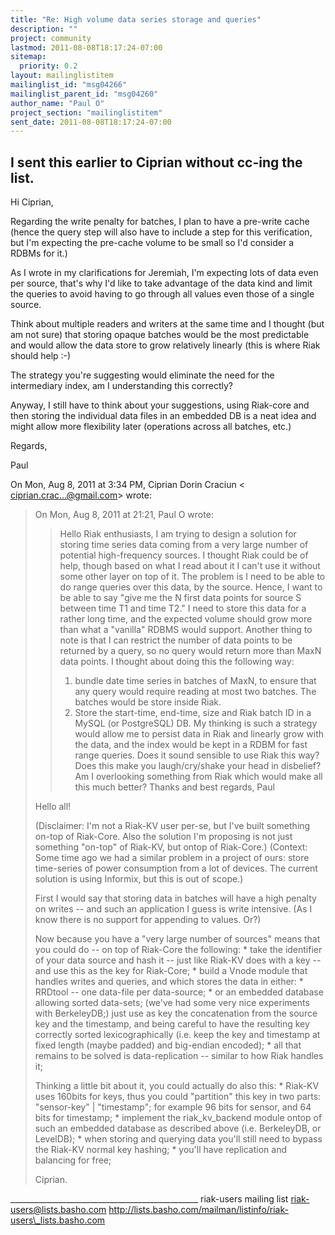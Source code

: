 ```yaml
---
title: "Re: High volume data series storage and queries"
description: ""
project: community
lastmod: 2011-08-08T18:17:24-07:00
sitemap:
  priority: 0.2
layout: mailinglistitem
mailinglist_id: "msg04266"
mailinglist_parent_id: "msg04260"
author_name: "Paul O"
project_section: "mailinglistitem"
sent_date: 2011-08-08T18:17:24-07:00
---
```



I sent this earlier to Ciprian without cc-ing the list.
---
Hi Ciprian,

Regarding the write penalty for batches, I plan to have a pre-write cache
(hence the query step will also have to include a step for this
verification, but I'm expecting the pre-cache volume to be small so I'd
consider a RDBMs for it.)

As I wrote in my clarifications for Jeremiah, I'm expecting lots of data
even per source, that's why I'd like to take advantage of the data kind and
limit the queries to avoid having to go through all values even those of a
single source.

Think about multiple readers and writers at the same time and I thought (but
am not sure) that storing opaque batches would be the most predictable and
would allow the data store to grow relatively linearly (this is where Riak
should help :-)

The strategy you're suggesting would eliminate the need for the intermediary
index, am I understanding this correctly?

Anyway, I still have to think about your suggestions, using Riak-core and
then storing the individual data files in an embedded DB is a neat idea and
might allow more flexibility later (operations across all batches, etc.)

Regards,

Paul

On Mon, Aug 8, 2011 at 3:34 PM, Ciprian Dorin Craciun <
ciprian.crac...@gmail.com> wrote:

> On Mon, Aug 8, 2011 at 21:21, Paul O  wrote:
> > Hello Riak enthusiasts,
> > I am trying to design a solution for storing time series data coming from
> a
> > very large number of potential high-frequency sources.
> > I thought Riak could be of help, though based on what I read about it I
> > can't use it without some other layer on top of it.
> > The problem is I need to be able to do range queries over this data, by
> the
> > source. Hence, I want to be able to say "give me the N first data points
> for
> > source S between time T1 and time T2."
> > I need to store this data for a rather long time, and the expected volume
> > should grow more than what a "vanilla" RDBMS would support.
> > Another thing to note is that I can restrict the number of data points to
> be
> > returned by a query, so no query would return more than MaxN data points.
> > I thought about doing this the following way:
> > 1. bundle date time series in batches of MaxN, to ensure that any query
> > would require reading at most two batches. The batches would be store
> inside
> > Riak.
> > 2. Store the start-time, end-time, size and Riak batch ID in a MySQL (or
> > PostgreSQL) DB.
> > My thinking is such a strategy would allow me to persist data in Riak and
> > linearly grow with the data, and the index would be kept in a RDBM for
> fast
> > range queries.
> > Does it sound sensible to use Riak this way? Does this make you
> > laugh/cry/shake your head in disbelief? Am I overlooking something from
> Riak
> > which would make all this much better?
> > Thanks and best regards,
> > Paul
>
> Hello all!
>
> (Disclaimer: I'm not a Riak-KV user per-se, but I've built
> something on-top of Riak-Core. Also the solution I'm proposing is not
> just something "on-top" of Riak-KV, but ontop of Riak-Core.)
> (Context: Some time ago we had a similar problem in a project of
> ours: store time-series of power consumption from a lot of devices.
> The current solution is using Informix, but this is out of scope.)
>
> First I would say that storing data in batches will have a high
> penalty on writes -- and such an application I guess is write
> intensive. (As I know there is no support for appending to values.
> Or?)
>
> Now because you have a "very large number of sources" means that
> you could do -- on top of Riak-Core the following:
> \* take the identifier of your data source and hash it -- just like
> Riak-KV does with a key -- and use this as the key for Riak-Core;
> \* build a Vnode module that handles writes and queries, and which
> stores the data in either:
> \* RRDtool -- one data-file per data-source;
> \* or an embedded database allowing sorted data-sets; (we've
> had some very nice experiments with BerkeleyDB;) just use as key the
> concatenation from the source key and the timestamp, and being careful
> to have the resulting key correctly sorted lexicographically (i.e.
> keep the key and timestamp at fixed length (maybe padded) and
> big-endian encoded);
> \* all that remains to be solved is data-replication -- similar to
> how Riak handles it;
>
> Thinking a little bit about it, you could actually do also this:
> \* Riak-KV uses 160bits for keys, thus you could "partition" this
> key in two parts: "sensor-key" | "timestamp"; for example 96 bits for
> sensor, and 64 bits for timestamp;
> \* implement the riak\_kv\_backend module ontop of such an embedded
> database as described above (i.e. BerkeleyDB, or LevelDB);
> \* when storing and querying data you'll still need to bypass the
> Riak-KV normal key hashing;
> \* you'll have replication and balancing for free;
>
> Ciprian.
>
\_\_\_\_\_\_\_\_\_\_\_\_\_\_\_\_\_\_\_\_\_\_\_\_\_\_\_\_\_\_\_\_\_\_\_\_\_\_\_\_\_\_\_\_\_\_\_
riak-users mailing list
riak-users@lists.basho.com
http://lists.basho.com/mailman/listinfo/riak-users\_lists.basho.com

